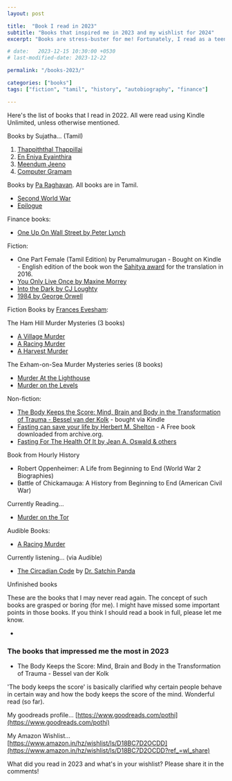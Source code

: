 ```yaml
---
layout: post

title:  "Book I read in 2023"
subtitle: "Books that inspired me in 2023 and my wishlist for 2024"
excerpt: "Books are stress-buster for me! Fortunately, I read as a teen that helped me shape my current world. Here's what my current world looks like!"

# date:   2023-12-15 10:30:00 +0530
# last-modified-date: 2023-12-22

permalink: "/books-2023/"

categories: ["books"]
tags: ["fiction", "tamil", "history", "autobiography", "finance"]

---
```


Here's the list of books that I read in 2022. All were read using Kindle Unlimited, unless otherwise mentioned.

Books by Sujatha... (Tamil)

1. [Thappiththal Thappillai](https://www.amazon.com/dp/B08JLM7WRW)
2. [En Eniya Eyainthira](https://www.amazon.com/dp/B07RY5MRBD)
3. [Meendum Jeeno](https://www.amazon.com/dp/B07RZ4N87L)
4. [Computer Gramam](https://www.amazon.com/dp/B07TZXFGXN)

Books by [Pa Raghavan](https://wikipedia.org/wiki/Pa._Raghavan). All books are in Tamil.

- [Second World War](https://www.amazon.in/gp/product/B086T56KTN/)
- [Epilogue](https://www.amazon.in/gp/product/B07QR224XS/)

Finance books:
- [One Up On Wall Street by Peter Lynch](https://www.amazon.com/dp/B006YDFYW6)

Fiction:
- One Part Female (Tamil Edition) by Perumalmurugan - Bought on Kindle - English edition of the book won the [Sahitya award](https://www.sahitya-akademi.gov.in/) for the translation in 2016.
- [You Only Live Once by Maxine Morrey](https://www.amazon.in/dp/B09V4R7JYN)
- [Into the Dark by CJ Loughty](https://www.amazon.com/dp/B081NGZHN9)
- [1984 by George Orwell](https://www.amazon.com/dp/B088H7KLCG)

Fiction Books by [Frances Evesham](https://www.amazon.in/Frances-Evesham/e/B004Q8KWX2/):

The Ham Hill Murder Mysteries (3 books)
- [A Village Murder](https://www.amazon.in/gp/product/B08666VGW8/)
- [A Racing Murder](https://www.amazon.com/gp/product/B08HTQYFZ9)
- [A Harvest Murder](https://www.amazon.com/gp/product/B09P325YBB)

The Exham-on-Sea Murder Mysteries series (8 books)
- [Murder At the Lighthouse](https://www.amazon.in/gp/product/B08592MXPQ)
- [Murder on the Levels](https://www.amazon.in/gp/product/B0858X1BN8)

Non-fiction:
- [The Body Keeps the Score: Mind, Brain and Body in the Transformation of Trauma - Bessel van der Kolk](https://www.amazon.com/dp/B00IICN1F8) - bought via Kindle
- [Fasting can save your life by Herbert M. Shelton](https://archive.org/download/fastingcansaveyourlifebyherbertm.shelton/Fasting_can_save_your_life%20by%20Herbert%20M.%20Shelton.epub) - A Free book downloaded from archive.org.
- [Fasting For The Health Of It by Jean A. Oswald & others](https://www.amazon.com/dp/B08H16M79X)

Book from Hourly History
- Robert Oppenheimer: A Life from Beginning to End (World War 2 Biographies)
- Battle of Chickamauga: A History from Beginning to End (American Civil War)

Currently Reading...
- [Murder on the Tor](https://www.amazon.in/gp/product/B08592M75C/)

Audible Books:
- [A Racing Murder](https://www.amazon.in/gp/product/B08HTQYFZ9/)

Currently listening... (via Audible)
- [The Circadian Code](https://www.amazon.in/Circadian-Code-Supercharge-Transform-Midnight/dp/163565243X) by [Dr. Satchin Panda](https://www.salk.edu/scientist/satchidananda-panda/)

Unfinished books

These are the books that I may never read again. The concept of such books are grasped or boring (for me). I might have missed some important points in those books. If you think I should read a book in full, please let me know.

- 


### The books that impressed me the most in 2023

- The Body Keeps the Score: Mind, Brain and Body in the Transformation of Trauma - Bessel van der Kolk

'The body keeps the score' is basically clarified why certain people behave in certain way and how the body keeps the score of the mind. Wonderful read (so far).

My goodreads profile... [https://www.goodreads.com/pothi](https://www.goodreads.com/pothi)

My Amazon Wishlist... [https://www.amazon.in/hz/wishlist/ls/D18BC7D2OCDD](https://www.amazon.in/hz/wishlist/ls/D18BC7D2OCDD?ref_=wl_share)

What did you read in 2023 and what's in your wishlist? Please share it in the comments!
